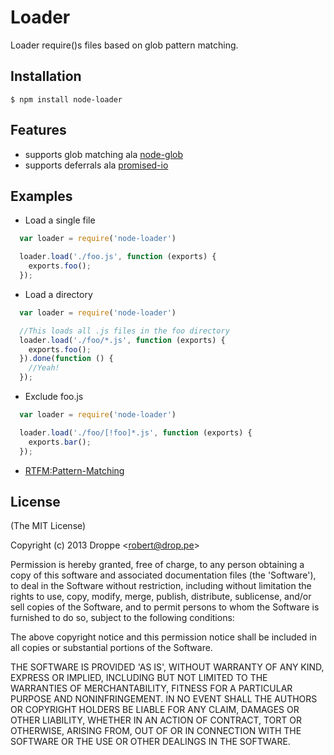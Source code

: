 # Loader

Loader require()s files based on glob pattern matching.

## Installation

    $ npm install node-loader

## Features
  - supports glob matching ala [node-glob](https://github.com/isaacs/node-glob)
  - supports deferrals ala [promised-io](https://github.com/kriszyp/promised-io)

## Examples

  - Load a single file
  ```js
    var loader = require('node-loader')

    loader.load('./foo.js', function (exports) {
      exports.foo();
    });
  ```

  - Load a directory
  ```js
    var loader = require('node-loader')

    //This loads all .js files in the foo directory
    loader.load('./foo/*.js', function (exports) {
      exports.foo();
    }).done(function () {
      //Yeah!
    });
  ```

  - Exclude foo.js
  ```js
    var loader = require('node-loader')

    loader.load('./foo/[!foo]*.js', function (exports) {
      exports.bar();
    });
  ```

  - [RTFM:Pattern-Matching](http://www.gnu.org/software/bash/manual/bashref.html#Pattern-Matching)

## License 

(The MIT License)

Copyright (c) 2013 Droppe &lt;robert@drop.pe&gt;

Permission is hereby granted, free of charge, to any person obtaining
a copy of this software and associated documentation files (the
'Software'), to deal in the Software without restriction, including
without limitation the rights to use, copy, modify, merge, publish,
distribute, sublicense, and/or sell copies of the Software, and to
permit persons to whom the Software is furnished to do so, subject to
the following conditions:

The above copyright notice and this permission notice shall be
included in all copies or substantial portions of the Software.

THE SOFTWARE IS PROVIDED 'AS IS', WITHOUT WARRANTY OF ANY KIND,
EXPRESS OR IMPLIED, INCLUDING BUT NOT LIMITED TO THE WARRANTIES OF
MERCHANTABILITY, FITNESS FOR A PARTICULAR PURPOSE AND NONINFRINGEMENT.
IN NO EVENT SHALL THE AUTHORS OR COPYRIGHT HOLDERS BE LIABLE FOR ANY
CLAIM, DAMAGES OR OTHER LIABILITY, WHETHER IN AN ACTION OF CONTRACT,
TORT OR OTHERWISE, ARISING FROM, OUT OF OR IN CONNECTION WITH THE
SOFTWARE OR THE USE OR OTHER DEALINGS IN THE SOFTWARE.
